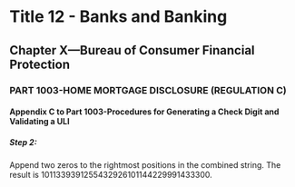 
# Title 12 - Banks and Banking
## Chapter X—Bureau of Consumer Financial Protection
### PART 1003-HOME MORTGAGE DISCLOSURE (REGULATION C)
#### Appendix C to Part 1003-Procedures for Generating a Check Digit and Validating a ULI
##### Step 2:

Append two zeros to the rightmost positions in the combined string. The result is 1011339391255432926101144229991433300.

